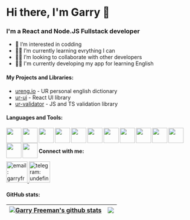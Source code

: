 # Hi there, I'm Garry 👋

### I'm a React and Node.JS Fullstack developer

- 👀 I’m interested in codding
- 👨‍🎓 I’m currently learning evrything I can
- 🕵🏼 I’m looking to collaborate with other developers
- 👨‍💻 I'm currently developing my app for learning English

#### My Projects and Libraries:

- [ureng.io](https://ureng.io/) - UR personal english dictionary
- [ur-ui](https://ur-apps.github.io/ui) - React UI library
- [ur-validator](https://github.com/ur-apps/validator) - JS and TS validation library

#### Languages and Tools:

<img src="./img/tools/javascript.svg" width="auto" height="40" align="left"/>
<img src="./img/tools/typescript.svg" width="auto" height="40" align="left"/>
<img src="./img/tools/nodejs.svg" width="auto" height="40" align="left"/>
<img src="./img/tools/react.svg" width="auto" height="40" align="left"/>
<img src="./img/tools/html.svg" width="auto" height="40" align="left"/>
<img src="./img/tools/css.svg" width="auto" height="40" align="left"/>
<img src="./img/tools/scss.svg" width="auto" height="40" align="left"/>
<img src="./img/tools/mysql.svg" width="auto" height="40" align="left"/>
<img src="./img/tools/mongodb.svg" width="auto" height="40" align="left"/>
<img src="./img/tools/webpack.svg" width="auto" height="40" align="left"/>
<img src="./img/tools/gulp.svg" width="auto" height="40" align="left"/>
<img src="./img/tools/git.svg" width="auto" height="40" align="left"/>
<img src="./img/tools/docker.svg" width="auto" height="40" align="left"/>

<br/>
<br/>

#### Connect with me:

<a href="mailto:garryfreeman09@gmail.com" >
  <img src="./img/social/gmail.svg" alt="email: garryfreeman09@gmail.com" width="56" height="56"/>
</a>
<a href="https://t.me/undefined_1234" tarhet="_blank" >
  <img src="./img/social/telegram.svg" alt="telegram: undefined_1234" width="56" height="56"/>
</a>


#### GitHub stats:

| <a href="https://github.com/anuraghazra/github-readme-stats"><img align="center" src="https://github-readme-stats.vercel.app/api?username=garryfreeman&show_icons=true&include_all_commits=true&theme=buefy&hide_border=true" alt="Garry Freeman's github stats" /></a> | <a href="https://github.com/anuraghazra/github-readme-stats"><img align="center" src="https://github-readme-stats.vercel.app/api/top-langs/?username=garryfreeman&layout=compact&buefy=algolia&hide_border=true" /></a> |
| ----------------------------------------------------------------------------------------------------------------------------------------------------------------------------------------------------------------------------------------------------------------------------- | -------------------------------------------------------------------------------------------------------------------------------------------------------------------------------------------------------------------------- |
